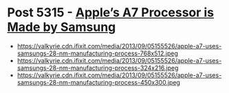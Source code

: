 # Post 5315 - [Apple&#8217;s A7 Processor is Made by Samsung](https://www.ifixit.com/News/5315/apples-a7-processor-is-made-by-samsung)

- https://valkyrie.cdn.ifixit.com/media/2013/09/05155526/apple-a7-uses-samsungs-28-nm-manufacturing-process-768x512.jpeg
- https://valkyrie.cdn.ifixit.com/media/2013/09/05155526/apple-a7-uses-samsungs-28-nm-manufacturing-process-324x216.jpeg
- https://valkyrie.cdn.ifixit.com/media/2013/09/05155526/apple-a7-uses-samsungs-28-nm-manufacturing-process-450x300.jpeg
